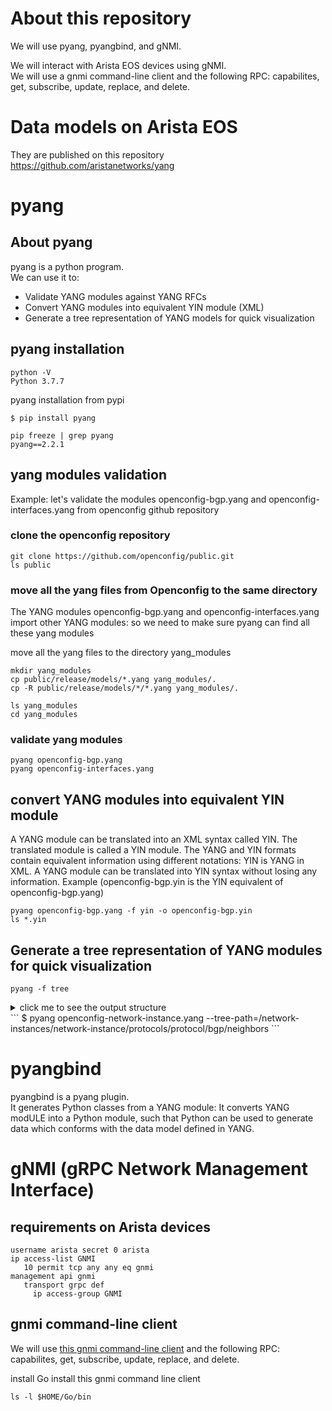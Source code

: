 # About this repository 

We will use pyang, pyangbind, and gNMI.  

We will interact with Arista EOS devices using gNMI.   
We will use a gnmi command-line client and the following RPC: capabilites, get, subscribe, update, replace, and delete. 

# Data models on Arista EOS

They are published on this repository  https://github.com/aristanetworks/yang 

# pyang 

## About pyang 

pyang is a python program.  
We can use it to:
- Validate YANG modules against YANG RFCs
- Convert YANG modules into equivalent YIN module (XML)
- Generate a tree representation of YANG models for quick visualization 

## pyang installation

```
python -V              
Python 3.7.7
```

pyang installation from pypi 
```
$ pip install pyang
```

```
pip freeze | grep pyang
pyang==2.2.1
```

## yang modules validation

Example: let's validate the modules openconfig-bgp.yang and openconfig-interfaces.yang from openconfig github repository


### clone the openconfig repository
```
git clone https://github.com/openconfig/public.git
ls public
```

### move all the yang files from Openconfig to the same directory

The YANG modules openconfig-bgp.yang and openconfig-interfaces.yang import other YANG modules: so we need to make sure pyang can find all these yang modules 

move all the yang files to the directory yang_modules
```
mkdir yang_modules
cp public/release/models/*.yang yang_modules/.
cp -R public/release/models/*/*.yang yang_modules/.
```
```
ls yang_modules
cd yang_modules
```

### validate yang modules 

```
pyang openconfig-bgp.yang
pyang openconfig-interfaces.yang 
```

## convert YANG modules into equivalent YIN module

A YANG module can be translated into an XML syntax called YIN. The translated module is called a YIN module. The YANG and YIN formats contain equivalent information using different notations: YIN is YANG in XML. A YANG module can be translated into YIN syntax without losing any information. Example (openconfig-bgp.yin is the YIN equivalent of openconfig-bgp.yang)

```
pyang openconfig-bgp.yang -f yin -o openconfig-bgp.yin
ls *.yin
```

## Generate a tree representation of YANG modules for quick visualization

```
pyang -f tree 
```
<details><summary>click me to see the output structure</summary>
<p>

```

```
</p>
</details>
```
$ pyang openconfig-network-instance.yang --tree-path=/network-instances/network-instance/protocols/protocol/bgp/neighbors
```

# pyangbind 

pyangbind is a pyang plugin.  
It generates Python classes from a YANG module: It converts  YANG modULE into a Python module, such that Python can be used to generate data which conforms with the data model defined in YANG.

# gNMI (gRPC Network Management Interface)

## requirements on Arista devices 

```
username arista secret 0 arista
ip access-list GNMI
   10 permit tcp any any eq gnmi
management api gnmi
   transport grpc def
     ip access-group GNMI
```

## gnmi command-line client 

We will use [this gnmi command-line client](https://github.com/aristanetworks/goarista/tree/master/cmd/gnmi) and the following RPC: capabilites, get, subscribe, update, replace, and delete.


install Go
install this gnmi command line client

```
ls -l $HOME/Go/bin                                                           
```


